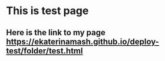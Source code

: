 # This is test page
## Here is the link to my page https://ekaterinamash.github.io/deploy-test/folder/test.html
